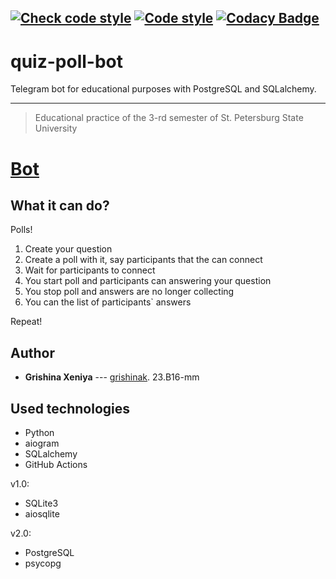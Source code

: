[![Check code style](https://github.com/grishinak/quiz-poll-bot/actions/workflows/code_style.yml/badge.svg)](https://github.com/grishinak/quiz-poll-bot/actions/workflows/code_style.yml)
[![Code style](https://img.shields.io/badge/Code%20style-black-000000.svg)](https://github.com/psf/black)
[![Codacy Badge](https://app.codacy.com/project/badge/Grade/e3adebfaf4564a20a6edd979f8610cb5)](https://app.codacy.com/gh/grishinak/quiz-poll-bot/dashboard?utm_source=gh&utm_medium=referral&utm_content=&utm_campaign=Badge_grade)
---
# quiz-poll-bot
Telegram bot for educational purposes with PostgreSQL and SQLalchemy.

---
> Educational practice of the 3-rd semester of St. Petersburg State University

# [Bot](https://t.me/inforoo_bot?start)

## What it can do?

Polls!

1. Create your question
2. Create a poll with it, say participants that the can connect
3. Wait for participants to connect
4. You start poll and participants can answering your question
6. You stop poll and answers are no longer collecting
7. You can the list of participants` answers

Repeat!

## Author
- **Grishina Xeniya** --- [grishinak](https://github.com/grishinak). 23.B16-mm

## Used technologies
- Python
- aiogram
- SQLalchemy
- GitHub Actions

v1.0:
- SQLite3
- aiosqlite

v2.0:
- PostgreSQL
- psycopg
